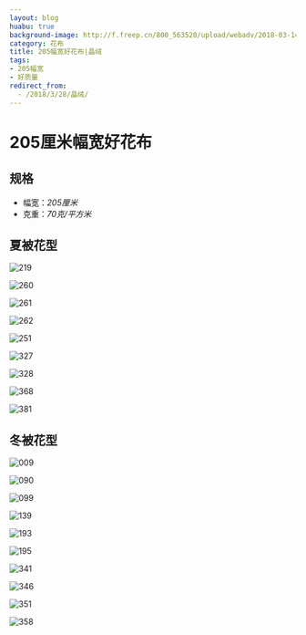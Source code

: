 ```yaml
---
layout: blog
huabu: true
background-image: http://f.freep.cn/800_563520/upload/webadv/2018-03-14/782cbced18d9452a937b511677cacb37.jpg
category: 花布
title: 205幅宽好花布|晶绒
tags:
- 205幅宽
- 好质量
redirect_from:
  - /2018/3/28/晶绒/
---
```

# 205厘米幅宽好花布

## 规格
- 幅宽：*205厘米*
- 克重：*70克/平方米*

## 夏被花型

![219](http://ww2.sinaimg.cn/large/0060lm7Tly1fprdahutl6j31ao0hsdhg.jpg)

![260](http://ww3.sinaimg.cn/large/0060lm7Tly1fprdaxpty1j31ea0ny0u5.jpg)

![261](http://ww2.sinaimg.cn/large/0060lm7Tly1fprdbe0zygj31ge0mydi6.jpg)

![262](http://ww2.sinaimg.cn/large/0060lm7Tly1fprdbr0zu4j31cc0ow0u9.jpg)

![251](http://ww2.sinaimg.cn/large/0060lm7Tly1fprdc81sjmj31f00hs10z.jpg)

![327](http://ww2.sinaimg.cn/large/0060lm7Tly1fprdclb31qj31kw0ebn42.jpg)

![328](http://ww1.sinaimg.cn/large/0060lm7Tly1fprdcyjtmxj31kw0ebdm1.jpg)

![368](http://ww4.sinaimg.cn/large/0060lm7Tly1fprddd8u3yj31kw0em46j.jpg)

<!--![380](http://ww2.sinaimg.cn/large/0060lm7Tly1fprddsrw3aj31kw0emjzt.jpg)-->

![381](http://ww4.sinaimg.cn/large/0060lm7Tly1fprded6prdj31kw0emanv.jpg)

## 冬被花型

![009](http://ww2.sinaimg.cn/large/0060lm7Tly1fprctl76qyj31ed0hsdmw.jpg)

![090](http://ww1.sinaimg.cn/large/0060lm7Tly1fprcw3lkb0j31ed0hswm4.jpg)

![099](http://ww3.sinaimg.cn/large/0060lm7Tly1fptgfaukiij315m0hs7a2.jpg)

![139](http://ww4.sinaimg.cn/large/0060lm7Tly1fprcwqcvloj31hc0deadi.jpg)

![193](http://ww2.sinaimg.cn/large/0060lm7Tly1fprcy056dlj30zk0eon4t.jpg)

![195](http://ww2.sinaimg.cn/large/0060lm7Tly1fptggb2eulj319k0fywie.jpg)

![341](http://ww1.sinaimg.cn/large/0060lm7Tly1fprcyr1985j30oa06u40k.jpg)

![346](http://ww1.sinaimg.cn/large/0060lm7Tly1fptgjty7dij30oa0btaav.jpg)

![351](http://ww1.sinaimg.cn/large/0060lm7Tly1fptgl55bpqj30s10aj0yc.jpg)

![358](http://ww4.sinaimg.cn/large/0060lm7Tly1fprcz9womsj31730e8ngc.jpg)
